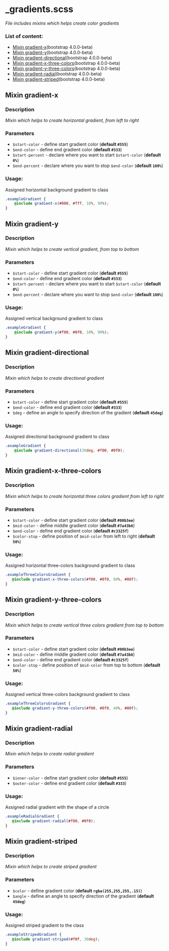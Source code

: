 # _gradients.scss
_File includes mixins which helps create color gradients_

### List of content:

- [Mixin gradient-x](#function-gradient-x)(bootstrap 4.0.0-beta)
- [Mixin gradient-y](#function-gradient-y)(bootstrap 4.0.0-beta)
- [Mixin gradient-directional](#function-gradient-directional)(bootstrap 4.0.0-beta)
- [Mixin gradient-x-three-colors](#function-gradient-x-three-colors)(bootstrap 4.0.0-beta)
- [Mixin gradient-y-three-colors](#function-gradient-y-three-colors)(bootstrap 4.0.0-beta)
- [Mixin gradient-radial](#function-gradient-radial)(bootstrap 4.0.0-beta)
- [Mixin gradient-striped](#function-gradient-striped)(bootstrap 4.0.0-beta)


## Mixin gradient-x

### Description
_Mixin which helps to create horizontal gradient, from left to right_

### Parameters
- `$start-color` - define start gradient color (**default `#555`**)
- `$end-color` - define end gradient color (**default `#333`**)
- `$start-percent` - declare where you want to start `$start-color` (**default `0%`**)
- `$end-percent` - declare where you want to stop `$end-color` (**default `100%`**)

### Usage: 
Assigned horizontal background gradient to class

```scss
.exampleGradient {
    @include gradient-x(#000, #fff, 10%, 90%);
}
```


## Mixin gradient-y

### Description
_Mixin which helps to create vertical gradient, from top to bottom_

### Parameters
- `$start-color` - define start gradient color (**default `#555`**)
- `$end-color` - define end gradient color (**default `#333`**)
- `$start-percent` - declare where you want to start `$start-color` (**default `0%`**)
- `$end-percent` - declare where you want to stop `$end-color` (**default `100%`**)

### Usage: 
Assigned vertical background gradient to class

```scss
.exampleGradient {
    @include gradient-y(#f00, #0f0, 10%, 90%);
}
```


## Mixin gradient-directional

### Description
_Mixin which helps to create directional gradient_

### Parameters
- `$start-color` - define start gradient color (**default `#555`**)
- `$end-color` - define end gradient color (**default `#333`**)
- `$deg` - define an angle to specify direction of the gradient (**default `45deg`**)

### Usage: 
Assigned directional background gradient to class

```scss
.exampleGradient {
    @include gradient-directional(30deg, #f00, #0f0);
}
```


## Mixin gradient-x-three-colors

### Description
_Mixin which helps to create horizontal three colors gradient from left to right_

### Parameters
- `$start-color` - define start gradient color (**default `#00b3ee`**)
- `$mid-color` - define middle gradient color (**default `#7a43b6`**)
- `$end-color` - define end gradient color (**default `#c3325f`**)
- `$color-stop` - define position of `$mid-color` from left to right (**default `50%`**)

### Usage: 
Assigned horizontal three-colors background gradient to class

```scss
.exampleThreeColorsGradient {
   @include gradient-x-three-colors(#f00, #0f0, 80%, #00f);
}
```


## Mixin gradient-y-three-colors

### Description
_Mixin which helps to create vertical three colors gradient from top to bottom_

### Parameters
- `$start-color` - define start gradient color (**default `#00b3ee`**)
- `$mid-color` - define middle gradient color (**default `#7a43b6`**)
- `$end-color` - define end gradient color (**default `#c3325f`**)
- `$color-stop` - define position of `$mid-color` from top to bottom (**default `50%`**)

### Usage: 
Assigned vertical three-colors background gradient to class

```scss
.exampleThreeColorsGradient {
   @include gradient-y-three-colors(#f00, #0f0, 40%, #00f);
}
```


## Mixin gradient-radial

### Description
_Mixin which helps to create radial gradient_

### Parameters
- `$inner-color` - define start gradient color (**default `#555`**)
- `$outer-color` - define end gradient color (**default `#333`**)

### Usage: 
Assigned radial gradient with the shape of a circle

```scss
.exampleRadialGradient {
   @include gradient-radial(#f00, #0f0);
}
```


## Mixin gradient-striped

### Description
_Mixin which helps to create striped gradient_

### Parameters
- `$color` - define gradient color (**default `rgba(255,255,255,.15)`**)
- `$angle` - define an angle to specify direction of the gradient (**default `45deg`**)

### Usage: 
Assigned striped gradient to the class

```scss
.exampleStripedGradient {
   @include gradient-striped(#f0f, 30deg);
}
```
